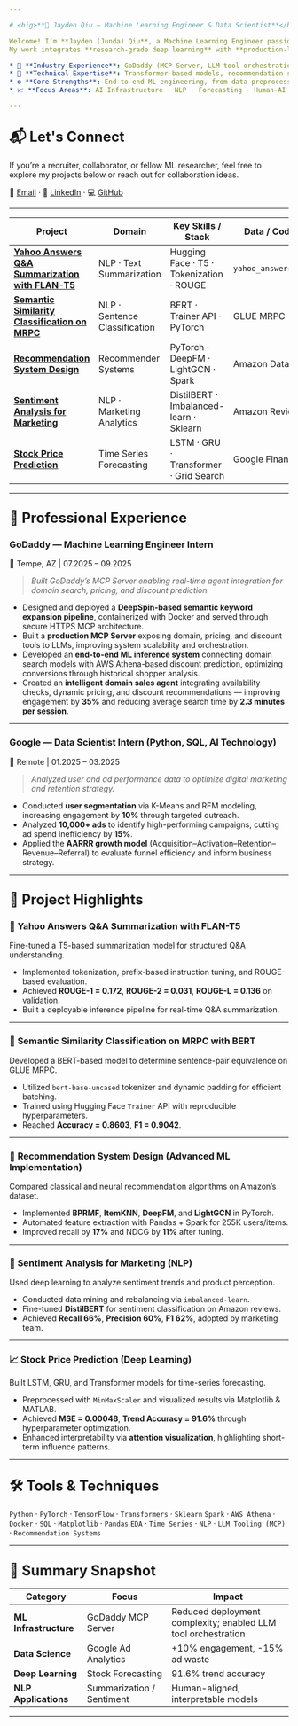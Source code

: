 ```yaml
---

# <big>**🚀 Jayden Qiu — Machine Learning Engineer & Data Scientist**</big>

Welcome! I’m **Jayden (Junda) Qiu**, a Machine Learning Engineer passionate about turning data-driven insights into scalable, interpretable products.
My work integrates **research-grade deep learning** with **production-level system design**, focusing on NLP, time-series forecasting, recommendation systems, and AI agent infrastructure.

* 💼 **Industry Experience**: GoDaddy (MCP Server, LLM tool orchestration), Google (Ad Analytics & User Segmentation)
* 🧠 **Technical Expertise**: Transformer-based models, recommendation systems, semantic retrieval, and model deployment
* ⚙️ **Core Strengths**: End-to-end ML engineering, from data preprocessing to inference optimization
* 📈 **Focus Areas**: AI Infrastructure · NLP · Forecasting · Human-AI Interaction

---
```


## <big>**📬 Let's Connect**</big>

If you’re a recruiter, collaborator, or fellow ML researcher, feel free to explore my projects below or reach out for collaboration ideas.

💌 [Email](mailto:junda.qiu.cq@gmail.com) · 💼 [LinkedIn](www.linkedin.com/in/junda-jayden-qiu-7b4aa5292) · 💻 [GitHub]([https://github.com/JundaQiu](https://github.com/Junda-Qiu/DS-Portfolio/edit/main/README.md))

---

| Project                                                                                                  | Domain                        | Key Skills / Stack                       | Data / Code        |
| -------------------------------------------------------------------------------------------------------- | ----------------------------- | ---------------------------------------- | ------------------ |
| [**Yahoo Answers Q&A Summarization with FLAN-T5**](#-yahoo-answers-qa-summarization-with-flan-t5)        | NLP · Text Summarization      | Hugging Face · T5 · Tokenization · ROUGE | `yahoo_answers_qa` |
| [**Semantic Similarity Classification on MRPC**](#-semantic-similarity-classification-on-mrpc-with-bert) | NLP · Sentence Classification | BERT · Trainer API · PyTorch             | GLUE MRPC          |
| [**Recommendation System Design**](#-recommendation-system-design-advanced-ml-implementation)            | Recommender Systems           | PyTorch · DeepFM · LightGCN · Spark      | Amazon Dataset     |
| [**Sentiment Analysis for Marketing**](#-sentiment-analysis-for-marketing-nlp)                           | NLP · Marketing Analytics     | DistilBERT · Imbalanced-learn · Sklearn  | Amazon Reviews     |
| [**Stock Price Prediction**](#-stock-price-prediction-deep-learning)                                     | Time Series Forecasting       | LSTM · GRU · Transformer · Grid Search   | Google Finance     |

---

## <big>**💼 Professional Experience**</big>

### **GoDaddy — Machine Learning Engineer Intern**

📍 Tempe, AZ | 07.2025 – 09.2025

> *Built GoDaddy’s MCP Server enabling real-time agent integration for domain search, pricing, and discount prediction.*

* Designed and deployed a **DeepSpin-based semantic keyword expansion pipeline**, containerized with Docker and served through secure HTTPS MCP architecture.
* Built a **production MCP Server** exposing domain, pricing, and discount tools to LLMs, improving system scalability and orchestration.
* Developed an **end-to-end ML inference system** connecting domain search models with AWS Athena-based discount prediction, optimizing conversions through historical shopper analysis.
* Created an **intelligent domain sales agent** integrating availability checks, dynamic pricing, and discount recommendations — improving engagement by **35%** and reducing average search time by **2.3 minutes per session**.

---

### **Google — Data Scientist Intern (Python, SQL, AI Technology)**

📍 Remote | 01.2025 – 03.2025

> *Analyzed user and ad performance data to optimize digital marketing and retention strategy.*

* Conducted **user segmentation** via K-Means and RFM modeling, increasing engagement by **10%** through targeted outreach.
* Analyzed **10,000+ ads** to identify high-performing campaigns, cutting ad spend inefficiency by **15%**.
* Applied the **AARRR growth model** (Acquisition–Activation–Retention–Revenue–Referral) to evaluate funnel efficiency and inform business strategy.

---

## <big>**📁 Project Highlights**</big>

### 🧠 **Yahoo Answers Q&A Summarization with FLAN-T5**

Fine-tuned a T5-based summarization model for structured Q&A understanding.

* Implemented tokenization, prefix-based instruction tuning, and ROUGE-based evaluation.
* Achieved **ROUGE-1 = 0.172**, **ROUGE-2 = 0.031**, **ROUGE-L = 0.136** on validation.
* Built a deployable inference pipeline for real-time Q&A summarization.

---

### 🔗 **Semantic Similarity Classification on MRPC with BERT**

Developed a BERT-based model to determine sentence-pair equivalence on GLUE MRPC.

* Utilized `bert-base-uncased` tokenizer and dynamic padding for efficient batching.
* Trained using Hugging Face `Trainer` API with reproducible hyperparameters.
* Reached **Accuracy = 0.8603**, **F1 = 0.9042**.

---

### 🎯 **Recommendation System Design (Advanced ML Implementation)**

Compared classical and neural recommendation algorithms on Amazon’s dataset.

* Implemented **BPRMF**, **ItemKNN**, **DeepFM**, and **LightGCN** in PyTorch.
* Automated feature extraction with Pandas + Spark for 255K users/items.
* Improved recall by **17%** and NDCG by **11%** after tuning.

---

### 💬 **Sentiment Analysis for Marketing (NLP)**

Used deep learning to analyze sentiment trends and product perception.

* Conducted data mining and rebalancing via `imbalanced-learn`.
* Fine-tuned **DistilBERT** for sentiment classification on Amazon reviews.
* Achieved **Recall 66%**, **Precision 60%**, **F1 62%**, adopted by marketing team.

---

### 📈 **Stock Price Prediction (Deep Learning)**

Built LSTM, GRU, and Transformer models for time-series forecasting.

* Preprocessed with `MinMaxScaler` and visualized results via Matplotlib & MATLAB.
* Achieved **MSE = 0.00048**, **Trend Accuracy = 91.6%** through hyperparameter optimization.
* Enhanced interpretability via **attention visualization**, highlighting short-term influence patterns.

---

## <big>**🛠️ Tools & Techniques**</big>

`Python` · `PyTorch` · `TensorFlow` · `Transformers` · `Sklearn`
`Spark` · `AWS Athena` · `Docker` · `SQL` · `Matplotlib` · `Pandas`
`EDA` · `Time Series` · `NLP` · `LLM Tooling (MCP)` · `Recommendation Systems`

---

## <big>**📎 Summary Snapshot**</big>

| Category              | Focus                     | Impact                                                        |
| --------------------- | ------------------------- | ------------------------------------------------------------- |
| **ML Infrastructure** | GoDaddy MCP Server        | Reduced deployment complexity; enabled LLM tool orchestration |
| **Data Science**      | Google Ad Analytics       | +10% engagement, -15% ad waste                                |
| **Deep Learning**     | Stock Forecasting         | 91.6% trend accuracy                                          |
| **NLP Applications**  | Summarization / Sentiment | Human-aligned, interpretable models                           |

---
